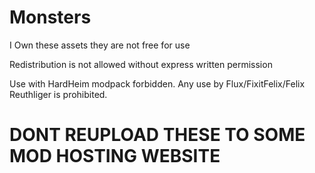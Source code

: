 # Monsters

I Own these assets they are not free for use

Redistribution is not allowed without express written permission


Use with HardHeim modpack forbidden. Any use by Flux/FixitFelix/Felix Reuthliger is prohibited.



# DONT REUPLOAD THESE TO SOME MOD HOSTING WEBSITE 
